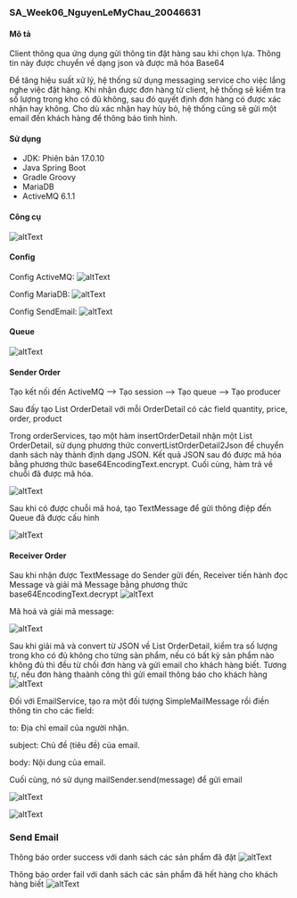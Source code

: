 ### SA_Week06_NguyenLeMyChau_20046631

#### Mô tả
Client thông qua ứng dụng gửi thông tin đặt hàng sau khi chọn lựa. Thông tin này được chuyển về dạng json và được mã hóa Base64

Để tăng hiệu suất xử lý, hệ thống sử dụng messaging service cho việc lắng nghe việc đặt hàng. Khi nhận được đơn
hàng từ client, hệ thống sẽ kiểm tra số lượng trong kho có đủ không, sau đó quyết định đơn hàng có được xác nhận hay không.
Cho dù xác nhận hay hủy bỏ, hệ thống cũng sẽ gửi một email đến khách hàng để thông báo tình hình.

#### Sử dụng
- JDK: Phiên bản 17.0.10
- Java Spring Boot
- Gradle Groovy
- MariaDB
- ActiveMQ 6.1.1

#### Công cụ
![altText](images/tool.png)

#### Config

Config ActiveMQ:
![altText](images/configMQ.png)

Config MariaDB:
![altText](images/configMariaDB.png)

Config SendEmail:
![altText](images/configEmail.png)

#### Queue
![altText](images/Queues.png)


#### Sender Order
Tạo kết nối đến ActiveMQ --> Tạo session --> Tạo queue --> Tạo producer

Sau đấy tạo List OrderDetail với mỗi OrderDetail có các field quantity, price, order, product

Trong orderServices, tạo một hàm insertOrderDetail nhận một List OrderDetail, sử dụng phương thức convertListOrderDetail2Json để chuyển danh sách này thành định dạng JSON. 
Kết quả JSON sau đó được mã hóa bằng phương thức base64EncodingText.encrypt.
Cuối cùng, hàm trả về chuỗi đã được mã hóa.

![altText](images/Encrypt.png)

Sau khi có được chuỗi mã hoá, tạo TextMessage để gửi thông điệp đến Queue đã được cấu hình

![altText](images/SenderOrder.png)

#### Receiver Order
Sau khi nhận được TextMessage do Sender gửi đến, Receiver tiến hành đọc Message và giải mã Message bằng phương thức base64EncodingText.decrypt
![altText](images/ReceiverOrder.png)

Mã hoá và giải mã message:

![altText](images/EncryptAndDecrypt.png)

Sau khi giải mã và convert từ JSON về List OrderDetail, kiểm tra số lượng trong kho có đủ không cho từng sản phẩm, nếu có bất kỳ sản phẩm nào không đủ thì đều từ chối đơn hàng và gửi email cho khách hàng biết. Tương tự, nếu đơn hàng thaành công thì gửi email thông báo cho khách hàng
![altText](images/ReceiverOrder2.png)

Đối với EmailService, tạo ra một đối tượng SimpleMailMessage rồi điền thông tin cho các field:

to: Địa chỉ email của người nhận.

subject: Chủ đề (tiêu đề) của email.

body: Nội dung của email.

Cuối cùng, nó sử dụng mailSender.send(message) để gửi email

![altText](images/SendEmail.png)

![altText](images/ReceiverOrder3.png)


### Send Email
Thông báo order success với danh sách các sản phẩm đã đặt
![altText](images/sendEmailSuccess.png)

Thông báo order fail với danh sách các sản phẩm đã hết hàng cho khách hàng biết
![altText](images/sendEmailFail.png)





